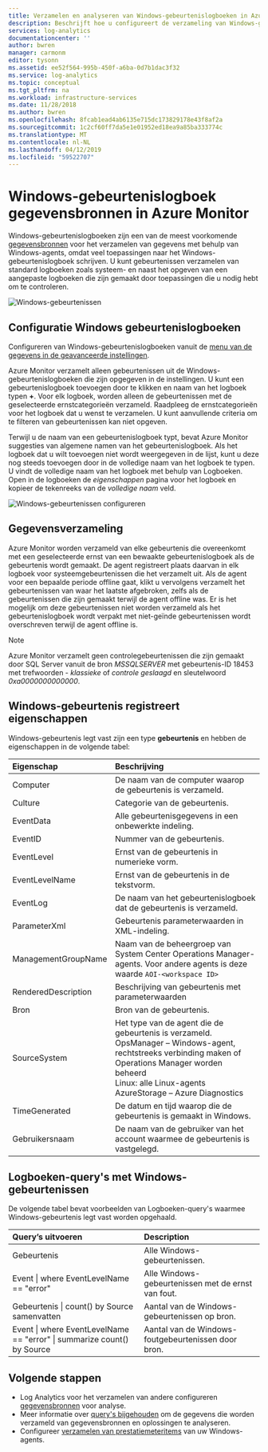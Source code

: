 ```yaml
---
title: Verzamelen en analyseren van Windows-gebeurtenislogboeken in Azure Monitor | Microsoft Docs
description: Beschrijft hoe u configureert de verzameling van Windows-gebeurtenislogboeken door Azure Monitor en details van de records die zij maken.
services: log-analytics
documentationcenter: ''
author: bwren
manager: carmonm
editor: tysonn
ms.assetid: ee52f564-995b-450f-a6ba-0d7b1dac3f32
ms.service: log-analytics
ms.topic: conceptual
ms.tgt_pltfrm: na
ms.workload: infrastructure-services
ms.date: 11/28/2018
ms.author: bwren
ms.openlocfilehash: 8fcab1ead4ab6135e715dc173829178e43f8af2a
ms.sourcegitcommit: 1c2cf60ff7da5e1e01952ed18ea9a85ba333774c
ms.translationtype: MT
ms.contentlocale: nl-NL
ms.lasthandoff: 04/12/2019
ms.locfileid: "59522707"
---
```

# <a name="windows-event-log-data-sources-in-azure-monitor"></a>Windows-gebeurtenislogboek gegevensbronnen in Azure Monitor
Windows-gebeurtenislogboeken zijn een van de meest voorkomende [gegevensbronnen](agent-data-sources.md) voor het verzamelen van gegevens met behulp van Windows-agents, omdat veel toepassingen naar het Windows-gebeurtenislogboek schrijven.  U kunt gebeurtenissen verzamelen van standard logboeken zoals systeem- en naast het opgeven van een aangepaste logboeken die zijn gemaakt door toepassingen die u nodig hebt om te controleren.

![Windows-gebeurtenissen](media/data-sources-windows-events/overview.png)     

## <a name="configuring-windows-event-logs"></a>Configuratie Windows gebeurtenislogboeken
Configureren van Windows-gebeurtenislogboeken vanuit de [menu van de gegevens in de geavanceerde instellingen](agent-data-sources.md#configuring-data-sources).

Azure Monitor verzamelt alleen gebeurtenissen uit de Windows-gebeurtenislogboeken die zijn opgegeven in de instellingen.  U kunt een gebeurtenislogboek toevoegen door te klikken en naam van het logboek typen **+**.  Voor elk logboek, worden alleen de gebeurtenissen met de geselecteerde ernstcategorieën verzameld.  Raadpleeg de ernstcategorieën voor het logboek dat u wenst te verzamelen.  U kunt aanvullende criteria om te filteren van gebeurtenissen kan niet opgeven.

Terwijl u de naam van een gebeurtenislogboek typt, bevat Azure Monitor suggesties van algemene namen van het gebeurtenislogboek. Als het logboek dat u wilt toevoegen niet wordt weergegeven in de lijst, kunt u deze nog steeds toevoegen door in de volledige naam van het logboek te typen. U vindt de volledige naam van het logboek met behulp van Logboeken. Open in de logboeken de *eigenschappen* pagina voor het logboek en kopieer de tekenreeks van de *volledige naam* veld.

![Windows-gebeurtenissen configureren](media/data-sources-windows-events/configure.png)

## <a name="data-collection"></a>Gegevensverzameling
Azure Monitor worden verzameld van elke gebeurtenis die overeenkomt met een geselecteerde ernst van een bewaakte gebeurtenislogboek als de gebeurtenis wordt gemaakt.  De agent registreert plaats daarvan in elk logboek voor systeemgebeurtenissen die het verzamelt uit.  Als de agent voor een bepaalde periode offline gaat, klikt u vervolgens verzamelt het gebeurtenissen van waar het laatste afgebroken, zelfs als de gebeurtenissen die zijn gemaakt terwijl de agent offline was.  Er is het mogelijk om deze gebeurtenissen niet worden verzameld als het gebeurtenislogboek wordt verpakt met niet-geïnde gebeurtenissen wordt overschreven terwijl de agent offline is.

>[!NOTE]
>Azure Monitor verzamelt geen controlegebeurtenissen die zijn gemaakt door SQL Server vanuit de bron *MSSQLSERVER* met gebeurtenis-ID 18453 met trefwoorden - *klassieke* of *controle geslaagd* en sleutelwoord *0xa0000000000000*.
>

## <a name="windows-event-records-properties"></a>Windows-gebeurtenis registreert eigenschappen
Windows-gebeurtenis legt vast zijn een type **gebeurtenis** en hebben de eigenschappen in de volgende tabel:

| Eigenschap | Beschrijving |
|:--- |:--- |
| Computer |De naam van de computer waarop de gebeurtenis is verzameld. |
| Culture |Categorie van de gebeurtenis. |
| EventData |Alle gebeurtenisgegevens in een onbewerkte indeling. |
| EventID |Nummer van de gebeurtenis. |
| EventLevel |Ernst van de gebeurtenis in numerieke vorm. |
| EventLevelName |Ernst van de gebeurtenis in de tekstvorm. |
| EventLog |De naam van het gebeurtenislogboek dat de gebeurtenis is verzameld. |
| ParameterXml |Gebeurtenis parameterwaarden in XML-indeling. |
| ManagementGroupName |Naam van de beheergroep van System Center Operations Manager-agents.  Voor andere agents is deze waarde `AOI-<workspace ID>` |
| RenderedDescription |Beschrijving van gebeurtenis met parameterwaarden |
| Bron |Bron van de gebeurtenis. |
| SourceSystem |Het type van de agent die de gebeurtenis is verzameld. <br> OpsManager – Windows-agent, rechtstreeks verbinding maken of Operations Manager worden beheerd <br> Linux: alle Linux-agents  <br> AzureStorage – Azure Diagnostics |
| TimeGenerated |De datum en tijd waarop die de gebeurtenis is gemaakt in Windows. |
| Gebruikersnaam |De naam van de gebruiker van het account waarmee de gebeurtenis is vastgelegd. |

## <a name="log-queries-with-windows-events"></a>Logboeken-query's met Windows-gebeurtenissen
De volgende tabel bevat voorbeelden van Logboeken-query's waarmee Windows-gebeurtenis legt vast worden opgehaald.

| Query’s uitvoeren | Description |
|:---|:---|
| Gebeurtenis |Alle Windows-gebeurtenissen. |
| Event &#124; where EventLevelName == "error" |Alle Windows-gebeurtenissen met de ernst van fout. |
| Gebeurtenis &#124; count() by Source samenvatten |Aantal van de Windows-gebeurtenissen op bron. |
| Event &#124; where EventLevelName == "error" &#124; summarize count() by Source |Aantal van de Windows-foutgebeurtenissen door bron. |


## <a name="next-steps"></a>Volgende stappen
* Log Analytics voor het verzamelen van andere configureren [gegevensbronnen](agent-data-sources.md) voor analyse.
* Meer informatie over [query's bijgehouden](../log-query/log-query-overview.md) om de gegevens die worden verzameld van gegevensbronnen en oplossingen te analyseren.  
* Configureer [verzamelen van prestatiemeteritems](data-sources-performance-counters.md) van uw Windows-agents.